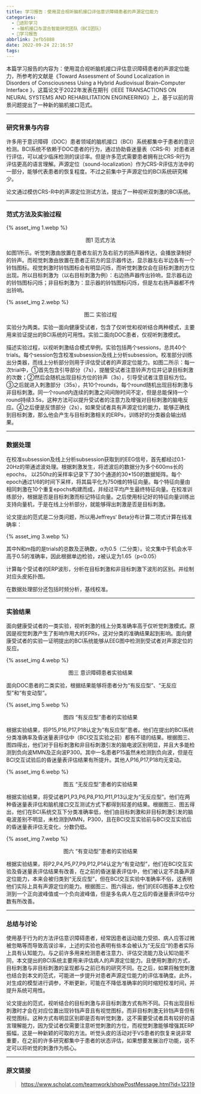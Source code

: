 ```yaml
---
title: 学习报告：使用混合视听脑机接口评估意识障碍患者的声源定位能力
categories:
  - 🌙进阶学习
  - ⭐脑机接口与混合智能研究团队（BCI团队）
  - 💫学习报告
abbrlink: 2efb5888
date: 2022-09-24 22:16:57
tags:
---
```


本篇学习报告的内容为：使用混合视听脑机接口评估意识障碍患者的声源定位能力，所参考的文献是《Toward Assessment of Sound Localization in Disorders of Consciousness Using a Hybrid Audiovisual Brain–Computer Interface 》，这篇论文于2022年发表在期刊《IEEE TRANSACTIONS ON NEURAL SYSTEMS AND REHABILITATION ENGINEERING》上，基于以前的背景问题提出了一种新的脑机接口范式。

<!--more-->

***

### 研究背景与内容

许多用于意识障碍（DOC）患者领域的脑机接口（BCI）系统都集中于患者的意识检测。BCI系统不依赖于DOC患者的行为，通过协助昏迷量表（CRS-R）对患者进行评估，可以减少临床检测的误诊率。但是许多范式需要患者拥有比CRS-R行为评估更高的语言理解。声源定位（sound-localization）作为CRS-R评估方法中的一部分，能够代表患者的恢复程度。不过之前集中于声源定位的BCI系统研究稀少。

论文通过模仿CRS-R中的声源定位测试方法，提出了一种视听双刺激的BCI系统。

***

### 范式方法及实验过程

{% asset_img 1.webp %}
<div align='center'>图1 范式方法</div>

如图1所示。听觉刺激由放置在患者左前方及右前方的扬声器传达，会播放录制好的铃声。而视觉刺激由放置在患者正前方的显示器传达，显示器左右半边各有一个铃铛图标。视觉刺激时铃铛图标会有明显闪烁，而听觉刺激仅会在目标刺激的方位出现。所以目标刺激为（以右目标刺激为例）：右边扬声器传出铃响，显示器右边的铃铛图标闪烁；非目标刺激为：显示器的铃铛图标闪烁，但是左右扬声器都不传出铃响。

{% asset_img 2.webp %}
<div align='center'>图二 实验过程</div>

实验分为两类。实验一面向健康受试者，包含了仅听觉和视听结合两种模式，主要用来验证提出的BCI系统的可用性。实验二面向DOC患者，仅视听刺激模式。

描述实验过程，以视听刺激结合模式举例，实验包括两个sessions，总共40个trials。每个session包含校准subsession及线上分析subsession。校准部分训练出分类器，而线上分析部分则用于评估受试者的声源定位能力。如图二所示：每一次trial中，①首先包含引导部分（7s），提醒受试者注意铃声方位并记录目标刺激的次数；②然后会随机出现目标方位的铃声（3s），引导受试者注意目标方位。③之后就进入刺激部分（35s），共10个rounds，每个round随机出现目标刺激与非目标刺激。同一个round内连续的刺激之间间隙时间不定，但是总能保持一个round持续3.5s，这种方法可以提升受试者的注意力及增强对目标刺激的脑电反应。④之后便是反馈部分（2s），如果受试者具有声源定位的能力，能够正确找到目标刺激，那么他会产生与目标刺激相关的ERPs，训练好的分类器会输出结果。

***

### 数据处理

在校准subsession及线上分析subsession获取到的EEG信号，首先都经过0.1-20Hz的带通滤波处理。根据刺激发生，将滤波后的数据分为多个600ms长的epochs， 以250hz的采样率记录下了30个通道的30*150的数据矩阵。每个epoch通过1/6的时间下采样，将其扁平化为750维的特征向量。每个特征向量由相同刺激在10个重复epochs构建而成，并经过平均产生最终特征向量。在校准训练部分，根据是否是目标刺激而标记特征向量。之后使用标记好的特征向量训练出支持向量机，于是在线上分析部分，就能够得出刺激是否是目标刺激。

论文提出的范式是二分类问题，所以用Jeffreys‘ Beta分布计算二项式计算在线准确率：

{% asset_img 3.webp %}

其中N和m指的是trials的总数及正确数，α为0.5（二分类）。论文集中于机会水平高于0.5的准确率，因此根据单边检验，z被认定为1.65（p<0.05）

计算每个受试者的ERP波形，分析在目标刺激和非目标刺激下波形的区别。并绘制对应头皮拓扑图。

在数据处理部分还包括时频分析，基线校准。

***

### 实验结果

面向健康受试者的一类实验，视听刺激的线上分类准确率高于仅听觉刺激模式。原因是视觉刺激产生了影响作用大的EPRs，这对分类的准确结果起到影响。面向健康受试者的实验一证明提出的BCI系统能够从EEG图中检测到受试者对声源定位的反应。

{% asset_img 4.webp %}
<div align='center'>图三 意识障碍患者实验结果</div>

面向DOC患者的二类实验，根据结果能够将患者分为“有反应型”、“无反应型”和“有变动型”。

{% asset_img 5.webp %}
<div align='center'>图四 “有反应型”患者的实验结果</div>

根据实验结果，将P15,P16,P17,P18认定为“有反应型”患者。他们在提出的BCI系统分类准确率及昏迷量表评估中（BCI交互实验之前）都有不错的结果。根据图三、图四得出，他们对于目标刺激和非目标刺激引发的脑电波区别明显，并且大多能检测到负向波MMN及正向波P300。其中一名患者P15虽然未检测到负向波，但是在BCI交互试验后的昏迷量表评估结果有所提升。其他人P16,P17,P18均无变动。

{% asset_img 6.webp %}
<div align='center'>图五 “无反应型”患者的实验结果</div>

根据实验结果，将受试者P1,P3,P6,P8,P10,P11,P13认定为“无反应型”。他们在两种昏迷量表评估和脑机接口交互测试方式下都得到较差的结果。根据图三、图五得出，他们在BCI系统交互下分类准确率低，他们由目标刺激和非目标刺激引发的脑电波差别不明显，未检测到MMN，P300，且在BCI交互实验前与BCI交互实验后的昏迷量表评估无变化，分数仍低。

{% asset_img 7.webp %}
<div align='center'>图六 “有变动型”患者的实验结果</div>

根据实验结果，将P2,P4,P5,P7,P9,P12,P14认定为“有变动型”，他们在BCI交互实验及昏迷量表评估结果有改善，在之前的昏迷量表评估中，他们被认定不具备声源定位能力，本来会被归类到“无反应型”，但在BCI交互实验中准确率不俗，这表明他们实际上具有声源定位的能力。根据图三、图六得出，他们的EEG图基本上仅检测到一个正向波峰值或一个负向波峰值，但是多名病人在之后的昏迷量表评估中分数有所改善。

***

### 总结与讨论

使用基于行为的方法评估意识障碍患者，经常因患者运动能力受损、病人应答过微被忽略等而导致高误诊率，上述的实验也表明有些本会被认为“无反应“的患者实际上具有认知能力。与之前许多用来检测患者注意力、评估交流能力及认知功能不同，本文提出的BCI系统主要用来评估病人的声源定位能力。且使用刺激的方式，目标刺激与非目标刺激的呈现都与之前已有的研究不同。在之后，如果将触觉刺激也结合到本文的范式，可能进一步提升对患者声源定位能力的评估准确度。此外，对生成的模型进行调参，不断更新，可能在不降低准确率的同时缩短校准时间，并提升系统可用性。

论文提出的范式，视听结合的目标刺激与非目标刺激方式有所不同。只有出现目标刺激时才会在对应位置出现铃铛声音且有视觉图标，而非目标刺激无铃铛声音但有视觉图标。这种方式有明显区别即是否有听觉刺激，这不需要受试者具有较好的语言理解能力，因为受试者仅需要注意听觉刺激的方位，而视觉刺激能够增强其ERP振幅，这是一种新颖的可取的方法。听觉头皮的活动对于VS患者的恢复来说非常重要，在之前的许多研究都集中于患者的状态评估，如果想要发展治疗功能，说不定可以将听觉的刺激作为核心。

***

### 原文链接

> <https://www.scholat.com/teamwork/showPostMessage.html?id=12319>
